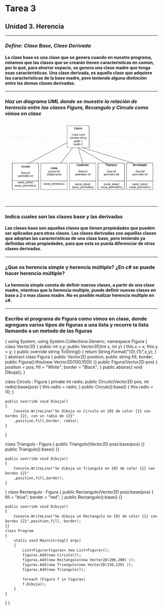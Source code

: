 # Tarea 3

## **Unidad 3. Herencia**

***

### *Define: Clase Base, Clase Derivada*

#### La clase base es una clase que se genera cuando en nuestro programa, notamos que las clases que se crearán tienen caracteristicas en común, por lo qué, para ahorrar espacio, se genera una clase madre que tenga esas caracteristicas. Una clase derivada, es aquella clase que adquiere las caracteristicas de la base madre, pero teniendo alguna distinción entre las demas clases derivadas.

***

### *Haz un diagrama UML donde se muestre la relación de herencia entre las  clases Figura, Recangulo y Circulo como vimos en clase*

![alt text](imagenes/UML.JPG "Diagrama de clase de Figuras")

***

### Indica cuales son las clases base y las derivadas

#### Las clases base son aquellas clases que tienen propiedades que pueden ser aplicadas para otras clases. Las clases derivadas son aquellas clases que adoptan las caracteristicas de una clase base, pero teniendo ya definidas otras propiedades, para que esta se pueda diferenciar de otras clases derivadas.

***

### ¿Que es herencia simple y herencia múltiple? ¿En c# se puede hacer herencia múltiple?

#### La herencia simple consta de definir nuevas clases, a partir de una clase madre, mientras que la herencia multiple, puede definir nuevas clases en base a 2 o mas clases madre. No es posible realizar herencia multiple en c#.

***

### Escribe el programa de Figura como vimos en clase, donde agregues varios tipos de figuras a una lista y recorre la lista llamando a un metodo de las figuras

{
using System;
using System.Collections.Generic;
namespace Figura
{
     class Vector2D
    {
      public int x,y;
      public Vector2D(int x, int y)
      {
          this.x = x; this.y = y;
      }
public override string ToString()
{
    return String.Format("{0},{1}",x,y);
}
    }
    abstract class Figura
{
    public Vector2D position;
    public string fill, border;
    public Figura():this(new Vector2D(100,100))
    {}
    public Figura(Vector2D pos)
    {
        position = pos;
        fill = "White";
        border = "Black";
    }
    public abstract void Dibuja();
}
  
   class Circulo : Figura
{
    private int radio;
    public Circulo(Vector2D pos, int radio):base(pos)
    {
      this.radio = radio;
    }
    public Circulo():base()
    {
       this.radio = 10;
    }

    public override void Dibuja()
    {
        Console.WriteLine("Se dibuja un Circulo en {0} de color {1} con bordes {2}, con un radio de {3}"
        ,position,fill,border, radio);
    }
}

class Triangulo : Figura
{
    public Triangulo(Vector2D pos):base(pos)
    {}
    public Triangulo():base()
    {}

    public override void Dibuja()
    {
        Console.WriteLine("Se dibuja un Triangulo en {0} de color {1} con bordes {2}"
        ,position,fill,border);
    }
}
class Rectangulo : Figura
{
    public Rectangulo(Vector2D pos):base(pos)
    {
        fill = "blue";
        border = "red";
    }
    public Rectangulo():base()
    {}

    public override void Dibuja()
    {
        Console.WriteLine("Se dibuja un Rectangulo en {0} de color {1} con bordes {2}",position,fill, border);
    }}
    class Program
    {
        static void Main(string[] args)
        {
            List<Figura>figuras= new List<Figura>();
            figuras.Add(new Circulo());
            figuras.Add(new Rectangulo(new Vector2D(200,200) ));
            figuras.Add(new Triangulo(new Vector2D(150,230) ));
            figuras.Add(new Triangulo());

            foreach (Figura f in figuras)
            f.Dibuja();
        }
    }
}
}